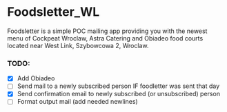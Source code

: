 # Foodsletter_WL
Foodsletter is a simple POC mailing app providing you with the newest menu of Cockpeat Wroclaw, Astra Catering and Obiadeo food courts located near West Link, Szybowcowa 2, Wroclaw.

### TODO:
- [x] Add Obiadeo
- [ ] Send mail to a newly subscribed person IF foodletter was sent that day
- [x] Send confirmation email to newly subscribed (or unsubscribed) person 
- [ ] Format output mail (add needed newlines)
